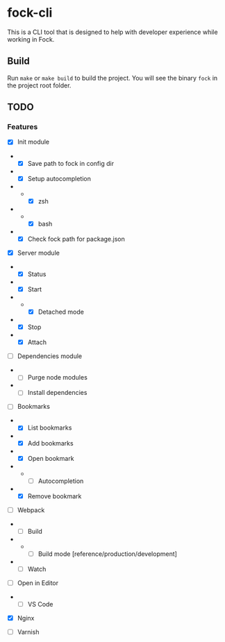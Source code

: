 # fock-cli

This is a CLI tool that is designed to help with developer experience while working in Fock.

## Build

Run `make` or `make build` to build the project. You will see the binary `fock` in the project root folder.

## TODO
### Features
 - [x] Init module
 - - [x] Save path to fock in config dir
 - - [x] Setup autocompletion
 - - - [x] zsh
 - - - [x] bash
 - - [x] Check fock path for package.json
 - [x] Server module
 - - [x] Status
 - - [x] Start
 - - - [x] Detached mode
 - - [x] Stop
 - - [x] Attach
 - [ ] Dependencies module
 - - [ ] Purge node modules
 - - [ ] Install dependencies
 - [ ] Bookmarks
 - - [x] List bookmarks
 - - [x] Add bookmarks
 - - [x] Open bookmark
 - - - [ ] Autocompletion
 - - [x] Remove bookmark
 - [ ] Webpack
 - - [ ] Build
 - - - [ ] Build mode [reference/production/development]
 - - [ ] Watch
 - [ ] Open in Editor
 - - [ ] VS Code
 - [x] Nginx
 - [ ] Varnish
 
